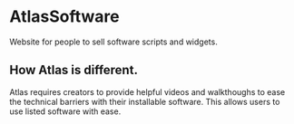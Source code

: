 # AtlasSoftware
Website for people to sell software scripts and widgets.

## How Atlas is different.
Atlas requires creators to provide helpful videos and walkthoughs to ease the technical barriers with their installable software.
This allows users to use listed software with ease.
